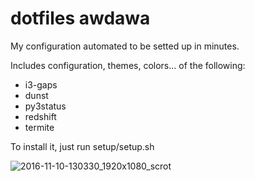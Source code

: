 # dotfiles awdawa

My configuration automated to be setted up in minutes. 

Includes configuration, themes, colors... of the following:
- i3-gaps
- dunst
- py3status
- redshift
- termite

To install it, just run setup/setup.sh

![2016-11-10-130330_1920x1080_scrot](https://cloud.githubusercontent.com/assets/837104/20177787/78db90d6-a746-11e6-8b26-290f062912e4.png)
